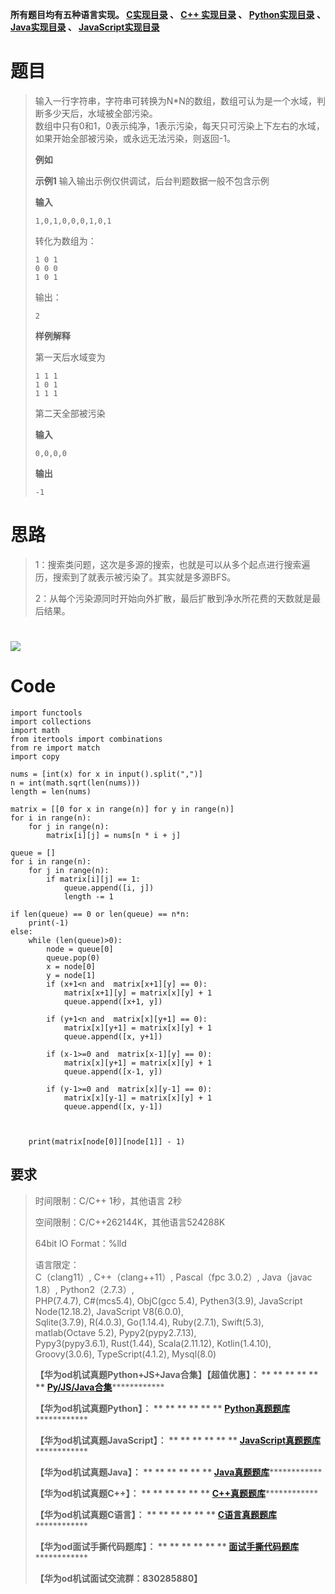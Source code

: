 **所有题目均有五种语言实现。
**[C实现目录](https://renjie.blog.csdn.net/article/details/129190260 "C实现目录")** 、
**[C++ 实现目录](https://blog.csdn.net/misayaaaaa/category_12036814.html "C++
实现目录")** 、
**[Python实现目录](https://blog.csdn.net/misayaaaaa/category_12111005.html
"Python实现目录")** 、
**[Java实现目录](https://blog.csdn.net/misayaaaaa/category_12111006.html
"Java实现目录")** 、
**[JavaScript实现目录](https://blog.csdn.net/misayaaaaa/category_12199270.html
"JavaScript实现目录")****

# 题目

> 输入一行字符串，字符串可转换为N*N的数组，数组可认为是一个水域，判断多少天后，水域被全部污染。  
>  数组中只有0和1，0表示纯净，1表示污染，每天只可污染上下左右的水域，如果开始全部被污染，或永远无法污染，则返回-1。
>
> **例如**
>
> **示例1** 输入输出示例仅供调试，后台判题数据一般不包含示例
>
> **输入**
>  
>  
>     1,0,1,0,0,0,1,0,1
>
> 转化为数组为：
>
> `1 0 1`  
> `0 0 0`  
> `1 0 1`
>
> 输出：
>  
>  
>     2
>
> **样例解释**
>
> 第一天后水域变为
>
> `1 1 1`  
> `1 0 1`  
> `1 1 1`
>
> 第二天全部被污染
>
> **输入**
>  
>  
>     0,0,0,0
>
> **输出**
>  
>  
>     -1
>  

# 思路

> 1：搜索类问题，这次是多源的搜索，也就是可以从多个起点进行搜索遍历，搜索到了就表示被污染了。其实就是多源BFS。
>
> 2：从每个污染源同时开始向外扩散，最后扩散到净水所花费的天数就是最后结果。

# ![](https://img-blog.csdnimg.cn/5ab1f5b4942f4d2e86ed9c419c851b6b.jpeg)

# Code

    
    
    import functools
    import collections
    import math
    from itertools import combinations
    from re import match
    import copy 
    
    nums = [int(x) for x in input().split(",")]
    n = int(math.sqrt(len(nums)))
    length = len(nums)
    
    matrix = [[0 for x in range(n)] for y in range(n)]
    for i in range(n):
        for j in range(n):
            matrix[i][j] = nums[n * i + j]
    
    queue = []
    for i in range(n):
        for j in range(n):
            if matrix[i][j] == 1:
                queue.append([i, j])
                length -= 1
    
    if len(queue) == 0 or len(queue) == n*n:
        print(-1)
    else:
        while (len(queue)>0):
            node = queue[0]
            queue.pop(0)
            x = node[0]
            y = node[1]
            if (x+1<n and  matrix[x+1][y] == 0):
                matrix[x+1][y] = matrix[x][y] + 1
                queue.append([x+1, y])
            
            if (y+1<n and  matrix[x][y+1] == 0):
                matrix[x][y+1] = matrix[x][y] + 1
                queue.append([x, y+1])
            
            if (x-1>=0 and  matrix[x-1][y] == 0):
                matrix[x][y+1] = matrix[x][y] + 1
                queue.append([x-1, y])
            
            if (y-1>=0 and  matrix[x][y-1] == 0):
                matrix[x][y-1] = matrix[x][y] + 1
                queue.append([x, y-1])
            
    
        
        print(matrix[node[0]][node[1]] - 1)
    
    

## 要求

> 时间限制：C/C++ 1秒，其他语言 2秒
>
> 空间限制：C/C++262144K，其他语言524288K
>
> 64bit IO Format：%lld
>
> 语言限定：  
>  C（clang11）, C++（clang++11）, Pascal（fpc 3.0.2）, Java（javac 1.8）,
> Python2（2.7.3）,  
>  PHP(7.4.7), C#(mcs5.4), ObjC(gcc 5.4), Pythen3(3.9), JavaScript
> Node(12.18.2), JavaScript V8(6.0.0),  
>  Sqlite(3.7.9), R(4.0.3), Go(1.14.4), Ruby(2.7.1), Swift(5.3), matlab(Octave
> 5.2), Pypy2(pypy2.7.13),  
>  Pypy3(pypy3.6.1), Rust(1.44), Scala(2.11.12), Kotlin(1.4.10),
> Groovy(3.0.6), TypeScript(4.1.2), Mysql(8.0)
>
> **【华为od机试真题Python+JS+Java合集】【超值优惠】： ** ** ** ** ** **
> **[Py/JS/Java合集](https://blog.csdn.net/misayaaaaa/category_12258991.html
> "Py/JS/Java合集")****************
>
> **【华为od机试真题Python】： ** ** ** ** ** **
> **[Python真题题库](https://blog.csdn.net/misayaaaaa/category_12111005.html
> "Python真题题库")****************
>
> **【华为od机试真题JavaScript】： ** ** ** ** ** **
> **[JavaScript真题题库](https://blog.csdn.net/misayaaaaa/category_12199270.html
> "JavaScript真题题库")****************
>
> **【华为od机试真题Java】： ** ** ** ** ** **
> **[Java真题题库](https://blog.csdn.net/misayaaaaa/category_12111006.html
> "Java真题题库")****************
>
> **【华为od机试真题C++】： ** ** ** ** ** **
> **[C++真题题库](https://blog.csdn.net/misayaaaaa/category_12036814.html
> "C++真题题库")****************
>
> **【华为od机试真题C语言】： ** ** ** ** ** **
> **[C语言真题题库](https://blog.csdn.net/misayaaaaa/category_12217917.html
> "C语言真题题库")****************
>
> **【华为od面试手撕代码题库】： ** ** ** ** ** **
> **[面试手撕代码题库](https://renjie.blog.csdn.net/article/details/130419388
> "面试手撕代码题库")****************
>
> **【华为od机试面试交流群：830285880】**

